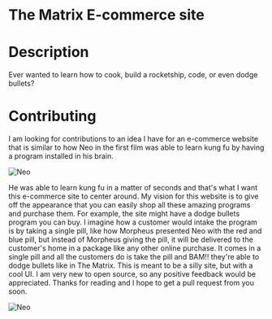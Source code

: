 # The Matrix E-commerce site

# Description
  Ever wanted to learn how to cook, build a rocketship, code, or even dodge bullets? 
  
# Contributing 
  I am looking for contributions to an idea I have for an e-commerce website that is similar to how Neo in the first film was able to learn kung fu by having a program installed in his brain. 
  
  
![Neo](https://media.giphy.com/media/3o7btNhMBytxAM6YBa/giphy.gif)

  
  He was able to learn kung fu in a matter of seconds and that's what I want this e-commerce site to center around. My vision for this website is to give off the appearance that you can easily shop all these amazing programs and purchase them. For example, the site might have a dodge bullets program you can buy. I imagine how a customer would intake the program is by taking a single pill, like how Morpheus presented Neo with the red and blue pill, but instead of Morpheus giving the pill, it will be delivered to the customer's home in a package like any other online purchase. It comes in a single pill and all the customers do is take the pill and BAM!! they're able to dodge bullets like in The Matrix. This is meant to be a silly site, but with a cool UI. I am very new to open source, so any positive feedback would be appreciated. Thanks for reading and I hope to get a pull request from you soon.


![Neo](https://media.giphy.com/media/uzuMGoJBAqmU8/giphy.gif)
